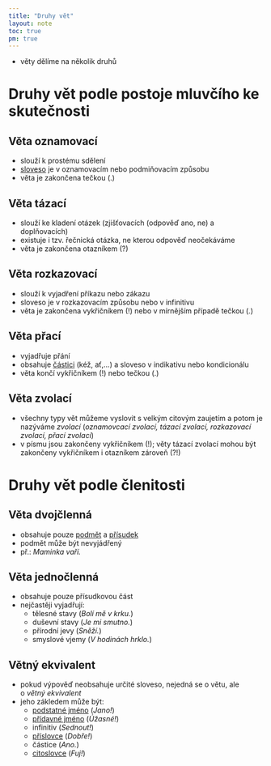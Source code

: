 ```yaml
---
title: "Druhy vět"
layout: note
toc: true
pm: true
---
```

- věty dělíme na několik druhů
# Druhy vět podle postoje mluvčího ke skutečnosti
## Věta oznamovací
- slouží k prostému sdělení
- [sloveso](/notes/school/czech/czech-grammar/morphology/verbs) je v oznamovacím nebo podmiňovacím způsobu
- věta je zakončena tečkou (.)
## Věta tázací
- slouží ke kladení otázek (zjišťovacích (odpověď ano, ne) a doplňovacích)
- existuje i tzv. řečnická otázka, ne kterou odpověď neočekáváme
- věta je zakončena otazníkem (?)
## Věta rozkazovací
- slouží k vyjadření příkazu nebo zákazu
- sloveso je v rozkazovacím způsobu nebo v infinitivu
- věta je zakončena vykřičníkem (!) nebo v mírnějším případě tečkou (.)
## Věta přací
- vyjadřuje přání
- obsahuje [částici](/notes/school/czech/czech-grammar/morphology/grammatical-particle) (kéž, ať,...) a sloveso v indikativu nebo kondicionálu
- věta končí vykřičníkem (!) nebo tečkou (.)
## Věta zvolací
- všechny typy vět můžeme vyslovit s velkým citovým zaujetím a potom je nazýváme _zvolací_ (_oznamovcací zvolací, tázací zvolací, rozkazovací zvolací, přací zvolací_)
- v písmu jsou zakončeny vykřičníkem (!); věty tázací zvolací mohou být zakončeny vykřičníkem i otazníkem zároveň (?!)
# Druhy vět podle členitosti
## Věta dvojčlenná
- obsahuje pouze [podmět](/notes/school/czech/czech-grammar/syntax/subject) a [přísudek](/notes/school/czech/czech-grammar/syntax/predicate)
- podmět může být nevyjádřený
- př.: _Maminka vaří._
## Věta jednočlenná
- obsahuje pouze přísudkovou část
- nejčastěji vyjadřují:
    - tělesné stavy (_Bolí mě v krku._)
    - duševní stavy (_Je mi smutno._)
    - přírodní jevy (_Sněží._)
    - smyslové vjemy (_V hodinách hrklo._)
## Větný ekvivalent
- pokud výpověď neobsahuje určité sloveso, nejedná se o větu, ale o _větný ekvivalent_
- jeho zákledem může být:
    - [podstatné jméno](/notes/school/czech/czech-grammarmorphology//nouns) (_Jano!_)
    - [přídavné jméno](/notes/school/czech/czech-grammar/morphology/adjectives) (_Úžasné!_)
    - infinitiv (_Sednout!_)
    - [příslovce](/notes/school/czech/czech-grammar/morphology/adverbs) (_Dobře!_)
    - částice (_Ano._)
    - [citoslovce](/notes/school/czech/czech-grammar/morphology/interjections) (_Fuj!_)